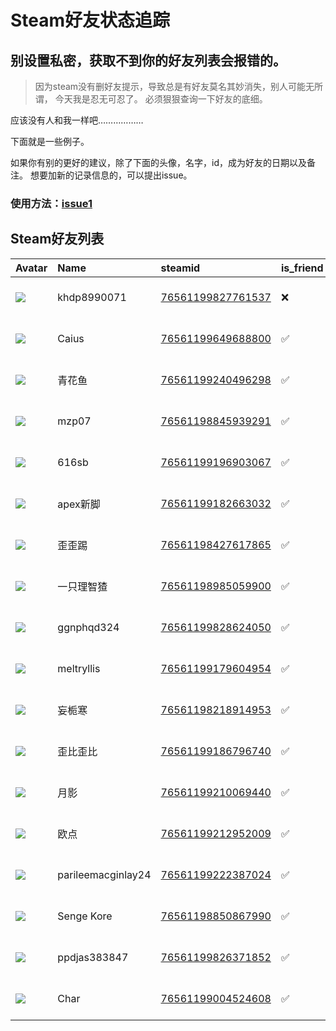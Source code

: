 # Steam好友状态追踪
## 别设置私密，获取不到你的好友列表会报错的。

> 因为steam没有删好友提示，导致总是有好友莫名其妙消失，别人可能无所谓，
> 今天我是忍无可忍了。 必须狠狠查询一下好友的底细。

应该没有人和我一样吧………………

下面就是一些例子。

如果你有别的更好的建议，除了下面的头像，名字，id，成为好友的日期以及备注。 想要加新的记录信息的，可以提出issue。

### 使用方法：[issue1](https://github.com/systemannounce/SteamFriends/issues/1)



## Steam好友列表
| Avatar                                                                            | Name               | steamid                                                                     | is_friend   | BFD                 | removed_time        | Remark   |
|:----------------------------------------------------------------------------------|:-------------------|:----------------------------------------------------------------------------|:------------|:--------------------|:--------------------|:---------|
| ![](https://avatars.steamstatic.com/fef49e7fa7e1997310d705b2a6158ff8dc1cdfeb.jpg) | khdp8990071        | [76561199827761537](https://steamcommunity.com/profiles/76561199827761537/) | ❌           | 2025-06-10 06:23:14 | 2025-10-28 11:30:49 |          |
| ![](https://avatars.steamstatic.com/dfd686f7c991ef7f350522bb986919bbb9e4de8f.jpg) | Caius              | [76561199649688800](https://steamcommunity.com/profiles/76561199649688800/) | ✅           | 2024-12-19 16:51:30 |                     |          |
| ![](https://avatars.steamstatic.com/5f893b61ac489ea788a9c13bb840d28e28b5365f.jpg) | 青花鱼                | [76561199240496298](https://steamcommunity.com/profiles/76561199240496298/) | ✅           | 2023-10-30 10:25:39 |                     |          |
| ![](https://avatars.steamstatic.com/cbc910b68a51cfb6b2824ef6f0039b3415b3c7ac.jpg) | mzp07              | [76561198845939291](https://steamcommunity.com/profiles/76561198845939291/) | ✅           | 2021-11-15 04:17:04 |                     |          |
| ![](https://avatars.steamstatic.com/914419f26ace2e1b9f00a968fb1a96eaeb4ac792.jpg) | 616sb              | [76561199196903067](https://steamcommunity.com/profiles/76561199196903067/) | ✅           | 2024-03-21 05:27:37 |                     |          |
| ![](https://avatars.steamstatic.com/a0e112532e0f9d75ea8060b84d79fb4f8e7d83e3.jpg) | apex新脚             | [76561199182663032](https://steamcommunity.com/profiles/76561199182663032/) | ✅           | 2022-09-22 05:43:53 |                     |          |
| ![](https://avatars.steamstatic.com/bfcd8ba9973f06c7434a51ea9caae33b71ff9f6d.jpg) | 歪歪踢                | [76561198427617865](https://steamcommunity.com/profiles/76561198427617865/) | ✅           | 2022-02-22 13:14:35 |                     |          |
| ![](https://avatars.steamstatic.com/4a61735050b0c25c275fa40f1d1ebdabd2d3b770.jpg) | 一只理智猹              | [76561198985059900](https://steamcommunity.com/profiles/76561198985059900/) | ✅           | 2021-10-07 10:31:06 |                     |          |
| ![](https://avatars.steamstatic.com/fef49e7fa7e1997310d705b2a6158ff8dc1cdfeb.jpg) | ggnphqd324         | [76561199828624050](https://steamcommunity.com/profiles/76561199828624050/) | ✅           | 2025-08-21 02:39:24 |                     |          |
| ![](https://avatars.steamstatic.com/4ddb63d14d2a80543359c6968716794ace13d597.jpg) | meltryllis         | [76561199179604954](https://steamcommunity.com/profiles/76561199179604954/) | ✅           | 2021-10-07 10:34:46 |                     |          |
| ![](https://avatars.steamstatic.com/04ebfaf7ad263e5de9d94675809cd0b119f92747.jpg) | 妄栀寒                | [76561198218914953](https://steamcommunity.com/profiles/76561198218914953/) | ✅           | 2022-12-06 00:33:51 |                     |          |
| ![](https://avatars.steamstatic.com/f1a66e7b7265d2f348e3d61cfaddef559251bc24.jpg) | 歪比歪比               | [76561199186796740](https://steamcommunity.com/profiles/76561199186796740/) | ✅           | 2021-09-13 13:24:53 |                     |          |
| ![](https://avatars.steamstatic.com/684d16426b765c8f0e9d8db15213882a5e576d20.jpg) | 月影                 | [76561199210069440](https://steamcommunity.com/profiles/76561199210069440/) | ✅           | 2024-03-21 05:35:53 |                     |          |
| ![](https://avatars.steamstatic.com/b5424484c56dcd9ca3b35700cc83f766126e9dc9.jpg) | 欧点                 | [76561199212952009](https://steamcommunity.com/profiles/76561199212952009/) | ✅           | 2025-03-02 15:56:38 |                     |          |
| ![](https://avatars.steamstatic.com/fef49e7fa7e1997310d705b2a6158ff8dc1cdfeb.jpg) | parileemacginlay24 | [76561199222387024](https://steamcommunity.com/profiles/76561199222387024/) | ✅           | 2021-11-23 09:32:10 |                     |          |
| ![](https://avatars.steamstatic.com/40bf29a0a7d3e4a36e64456677985317e46ff3de.jpg) | Senge Kore         | [76561198850867990](https://steamcommunity.com/profiles/76561198850867990/) | ✅           | 2021-09-13 13:26:57 |                     |          |
| ![](https://avatars.steamstatic.com/fef49e7fa7e1997310d705b2a6158ff8dc1cdfeb.jpg) | ppdjas383847       | [76561199826371852](https://steamcommunity.com/profiles/76561199826371852/) | ✅           | 2025-07-23 12:36:09 |                     |          |
| ![](https://avatars.steamstatic.com/8e932308086a323e2046dbe84289972f85d28bc2.jpg) | Char               | [76561199004524608](https://steamcommunity.com/profiles/76561199004524608/) | ✅           | 2024-03-16 08:24:30 |                     |          |